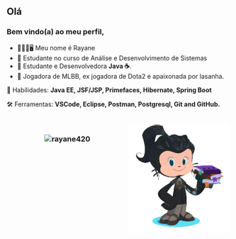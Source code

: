 
<!--
**Rayane420/Rayane420** is a ✨ _special_ ✨ repository because its `README.md` (this file) appears on your GitHub profile. -->

## Olá
### Bem vindo(a) ao meu perfil,

</p>

- 👩🏻‍💼🖥️ Meu nome é Rayane </strong>
- 🍁 Estudante no curso de Análise e Desenvolvimento de Sistemas 
- 🍁 Estudante e Desenvolvedora  <strong>Java ☕</strong>. 
- 🍁 Jogadora de MLBB, ex jogadora de Dota2 e apaixonada por lasanha.


</p>


<p align="left">
  🧩 Habilidades: <strong>Java EE, JSF/JSP, Primefaces, Hibernate, Spring Boot</strong>
</p>

<p align="left">
  🛠️ Ferramentas: <strong>VSCode, Eclipse, Postman, Postgresql, Git and GitHub.</strong>
</p>

<br/>

<img src="https://github.com/Rayane420/Rayane420/blob/main/octocat.png" min-width="230px" max-width="230px" width="230px" align="right" alt="Octocat">

<h3 align="center">
<img  src="https://github-readme-stats.vercel.app/api?username=rayane420&show_icons=true&theme=default" alt="rayane420" />
</h3>
<!--

<br/>
<h3 align="center">
<img src="https://github-readme-stats.vercel.app/api/top-langs?username=rayane420&show_icons=true&locale=en&layout=compact&theme=default" alt="rayane420" />
</h3>






<br/>


[![Linkedin Badge](https://img.shields.io/badge/-Rayane%20Maciel-6633cc?style=radical-square&logo=Linkedin&logoColor=white&link=https://www.linkedin.com/in/rayane-maciel/)](https://www.linkedin.com/in/rayane-maciel/) 
[![Gmail Badge](https://img.shields.io/badge/-rayanemaciel10@gmail.com-6633cc?style=flat-square&logo=Gmail&logoColor=white&link=mailto:rayanemaciel10@gmail.com)](mailto:rayanemaciel10@gmail.com)
-->
